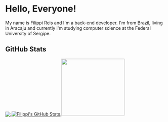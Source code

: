 # Hello, Everyone!

My name is Filippi Reis and I'm a back-end developer. I'm from Brazil, living in Aracaju and currently i'm studying computer science at the Federal University of Sergipe.

## GitHub Stats

<a href="https://github.com/FilippiMnz/FilippiMnz">
  <img align="center" src="https://github-readme-stats.vercel.app/api/top-langs/?username=FilippiMnz&hide=java,html,tex&title_color=E0FFFF&text_color=F5DEB3&icon_color=E0FFFF&bg_color=8B7355&langs_count=3" />
</a>
<a href="https://github.com/FilippiMnz/FilippiMnz">
  <img align="center" src="https://github-readme-stats.vercel.app/api?username=FilippiMnz&show_icons=true&line_height=27&count_private=true&title_color=E0FFFF&text_color=F5DEB3&icon_color=E0FFFF&bg_color=8B7355" alt="Filippi's GitHub Stats" />
</a>
<img src="https://github.com/FilippiMnz/FilippiMnz/assets/85193619/76118319-9a12-492b-a1f5-b55a9bcac032" width="200px" height="180px" />
